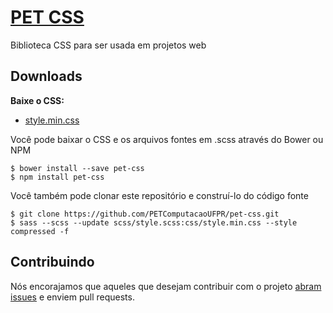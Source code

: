 # [PET CSS](http://petcomputacaoufpr.github.io/pet-css/)
Biblioteca CSS para ser usada em projetos web

## Downloads

**Baixe o CSS:**
* [style.min.css](https://raw.githubusercontent.com/PETComputacaoUFPR/pet-css/master/css/style.min.css)

Você pode baixar o CSS e os arquivos fontes em .scss através do Bower ou NPM

```shell
$ bower install --save pet-css
$ npm install pet-css
```

Você também pode clonar este repositório e construí-lo do código fonte

```shell
$ git clone https://github.com/PETComputacaoUFPR/pet-css.git
$ sass --scss --update scss/style.scss:css/style.min.css --style compressed -f
```

## Contribuindo
Nós encorajamos que aqueles que desejam contribuir com o projeto [abram issues](https://github.com/PETComputacaoUFPR/pet-css/issues) e enviem pull requests.